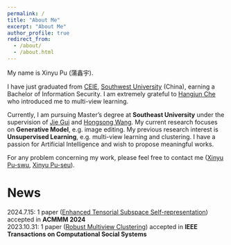 ```yaml
---
permalink: /
title: "About Me"
excerpt: "About Me"
author_profile: true
redirect_from: 
  - /about/
  - /about.html
---
```


My name is Xinyu Pu (蒲鑫宇).

I have just graduated from [CEIE](http://ceie.swu.edu.cn/), [Southwest University](www.swu.edu.cn) (China), earning a Bachelor of Information Security. 
I am extremely grateful to [Hangjun Che](https://www.researchgate.net/profile/Che-Hangjun) who introduced me to multi-view learning. 


Currently, I am pursuing Master’s degree at **Southeast University** under the supervision of [Jie Gui](https://guijiejie.github.io/index.html) and [Hongsong Wang](https://cse.seu.edu.cn/2022/0908/c23024a419407/page.htm). 
My current research focuses on **Generative Model**, e.g. image editing. 
My previous research interest is **Unsupervised Learning**, e.g. multi-view learning and clustering. 
I have a passion for Artificial Intelligence and wish to propose meaningful works. 

For any problem concerning my work, please feel free to contact me ([Xinyu Pu-swu](mailto:xndsb330@email.swu.edu.cn), [Xinyu Pu-seu](mailto:xinyupu@seu.edu.cn)). 


News
======
2024.7.15: 1 paper ([Enhanced Tensorial Subspace Self-representation](https://openreview.net/forum?id=yhKR1rIpWE)) accepted in **ACMMM 2024**  
2023.10.31: 1 paper ([Robust Multiview Clustering]([10.1109/TCSS.2023.3331366](https://doi.org/10.1109/TCSS.2023.3331366))) accepted in **IEEE Transactions on Computational Social Systems**  